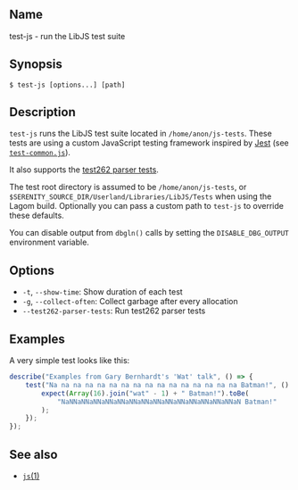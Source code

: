 ## Name

test-js - run the LibJS test suite

## Synopsis

```**sh
$ test-js [options...] [path]
```

## Description

`test-js` runs the LibJS test suite located in `/home/anon/js-tests`. These
tests are using a custom JavaScript testing framework inspired by
[Jest](https://jestjs.io) (see [`test-common.js`](/home/anon/js-tests/test-common.js)).

It also supports the [test262 parser tests](https://github.com/tc39/test262-parser-tests).

The test root directory is assumed to be `/home/anon/js-tests`, or `$SERENITY_SOURCE_DIR/Userland/Libraries/LibJS/Tests`
when using the Lagom build. Optionally you can pass a custom path to `test-js` to override these defaults.

You can disable output from `dbgln()` calls by setting the `DISABLE_DBG_OUTPUT` environment variable.

## Options

* `-t`, `--show-time`: Show duration of each test
* `-g`, `--collect-often`: Collect garbage after every allocation
* `--test262-parser-tests`: Run test262 parser tests

## Examples

A very simple test looks like this:

```js
describe("Examples from Gary Bernhardt's 'Wat' talk", () => {
    test("Na na na na na na na na na na na na na na na na Batman!", () => {
        expect(Array(16).join("wat" - 1) + " Batman!").toBe(
            "NaNNaNNaNNaNNaNNaNNaNNaNNaNNaNNaNNaNNaNNaNNaN Batman!"
        );
    });
});
```

## See also

* [`js`(1)](help://man/1/js)
